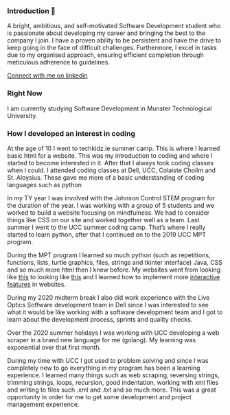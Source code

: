 ### Introduction 👋

A bright, ambitious, and self-motivated Software Development student who is passionate about developing my career and bringing the best to the company I join. 
I have a proven ability to be persistent and have the drive to keep going in the face of difficult challenges. 
Furthermore, I excel in tasks due to my organised approach, ensuring efficient completion through meticulous adherence to guidelines.

[Connect with me on linkedin](https://www.linkedin.com/in/ciara-looney/)

### Right Now
I am currently studying Software Development in Munster Technological University. 

### How I developed an interest in coding
At the age of 10 I went to techkidz.ie summer camp. This is where I learned basic html for a website. This was my introduction to coding and where I started to become interested in it. After that I always took coding classes when I could. I attended coding classes at Dell, UCC, Colaiste Choilm and St. Aloysius. These gave me more of a basic understanding of coding languages such as python

In my TY year I was involved with the Johnson Control STEM program for the duration of the year. I was working with a group of 5 students and we worked to build a website focusing on mindfulness. We had to consider things like CSS on our site and worked together well as a team. Last summer I went to the UCC summer coding camp. That’s where I really started to learn python, after that I continued on to the 2019 UCC MPT program. 

During the MPT program I learned so much python (such as repetitions, functions, lists, turtle graphics, files, strings and tkinter interface) Java, CSS and so much more html then I knew before. My websites went from looking like [this](https://web.archive.org/web/20200208105913/https://cs1.ucc.ie/~cl33/week1/week1.html)  to looking like [this](https://web.archive.org/web/20200229112156/https://cs1.ucc.ie/~cl33/competition/week5/) and I learned how to implement more [interactive features](https://web.archive.org/web/20200229101043/https://cs1.ucc.ie/~cl33/week4/) in websites.
 
During my 2020 midterm break I also did work experience with the Live Optics Software development team in Dell since I was interested to see what it would be like working with a software development team and I got to learn about the development process, sprints and quality checks. 

Over the 2020 summer holidays I was working with UCC developing a web scraper in a brand new language for me (golang). My learning was exponential over that first month. 

During my time with UCC I got used to problem solving and since I was completely new to go everything in my program has been a learning experience. I learned many things such as web scraping, reversing strings, trimming strings, loops, recursion, good indentation, working with xml files and writing to files such .xml and .txt and so much more. This was a great opportunity in order for me to get some development and project management experience. 



